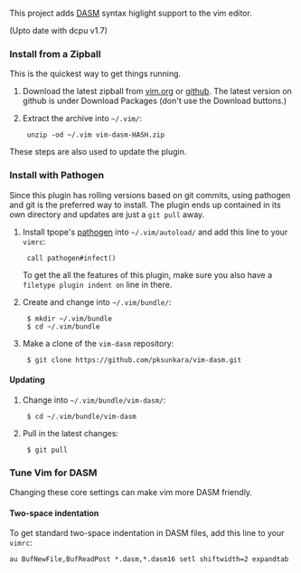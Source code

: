 This project adds [DASM] syntax higlight support to the vim editor.

(Upto date with dcpu v1.7)

[DASM]: http://dcpu.com/

### Install from a Zipball

This is the quickest way to get things running.

1. Download the latest zipball from [vim.org][zipball-vim] or
   [github][zipball-github]. The latest version on github is under Download
   Packages (don't use the Download buttons.)

2. Extract the archive into `~/.vim/`:

        unzip -od ~/.vim vim-dasm-HASH.zip

These steps are also used to update the plugin.

[zipball-vim]: http://www.vim.org/scripts/script.php?script_id=3590
[zipball-github]: https://github.com/pksunkara/vim-dasm/downloads

### Install with Pathogen

Since this plugin has rolling versions based on git commits, using pathogen and
git is the preferred way to install. The plugin ends up contained in its own
directory and updates are just a `git pull` away.

1. Install tpope's [pathogen] into `~/.vim/autoload/` and add this line to your
   `vimrc`:

        call pathogen#infect()

    To get the all the features of this plugin, make sure you also have a
    `filetype plugin indent on` line in there.

[pathogen]: http://www.vim.org/scripts/script.php?script_id=2332

2. Create and change into `~/.vim/bundle/`:

        $ mkdir ~/.vim/bundle
        $ cd ~/.vim/bundle

3. Make a clone of the `vim-dasm` repository:

        $ git clone https://github.com/pksunkara/vim-dasm.git

#### Updating

1. Change into `~/.vim/bundle/vim-dasm/`:

        $ cd ~/.vim/bundle/vim-dasm

2. Pull in the latest changes:

        $ git pull


### Tune Vim for DASM

Changing these core settings can make vim more DASM friendly.

#### Two-space indentation

To get standard two-space indentation in DASM files, add this line to
your `vimrc`:

    au BufNewFile,BufReadPost *.dasm,*.dasm16 setl shiftwidth=2 expandtab
